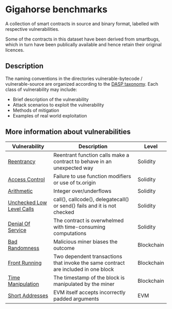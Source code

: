 # Gigahorse benchmarks

A collection of smart contracts in source and binary format, labelled with respective vulnerabilities.

Some of the contracts in this dataset have been derived from smartbugs, which in turn have been publically available and hence retain their original licences.


## Description

The naming conventions in the directories vulnerable-bytecode / vulnerable-source  are organized according to the [DASP taxonomy](https://dasp.co). Each class of vulnerability may include:

* Brief description of the vulnerability
* Attack scenarios to exploit the vulnerability
* Methods of mitigation
* Examples of real world exploitation

## More information about vulnerabilities

| Vulnerability | Description | Level |
| --- | --- | -- |
| [Reentrancy](reentrancy.md) | Reentrant function calls make a contract to behave in an unexpected way | Solidity |
| [Access Control](access_control.md) | Failure to use function modifiers or use of tx.origin | Solidity |
| [Arithmetic](arithmetic.md) | Integer over/underflows | Solidity |
| [Unchecked Low Level Calls](unchecked_low_level_calls.md) | call(), callcode(), delegatecall() or send() fails and it is not checked | Solidity |
| [Denial Of Service](denial_of_service.md) | The contract is overwhelmed with time-consuming computations | Solidity |
| [Bad Randomness](bad_randomness.md) | Malicious miner biases the outcome | Blockchain |
| [Front Running](front_running.md) | Two dependent transactions that invoke the same contract are included in one block | Blockchain |
| [Time Manipulation](time_manipulation.md) | The timestamp of the block is manipulated by the miner | Blockchain |
| [Short Addresses](short_addresses.md) | EVM itself accepts incorrectly padded arguments | EVM |
